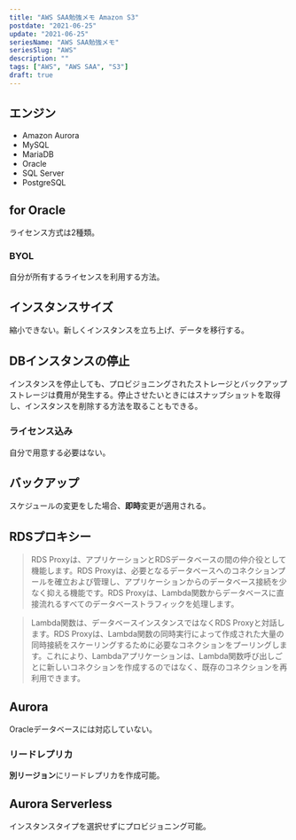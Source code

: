 ```yaml
---
title: "AWS SAA勉強メモ Amazon S3"
postdate: "2021-06-25"
update: "2021-06-25"
seriesName: "AWS SAA勉強メモ"
seriesSlug: "AWS"
description: ""
tags: ["AWS", "AWS SAA", "S3"]
draft: true
---
```


## エンジン

- Amazon Aurora
- MySQL
- MariaDB
- Oracle
- SQL Server
- PostgreSQL

## for Oracle

ライセンス方式は2種類。

### BYOL

自分が所有するライセンスを利用する方法。

## インスタンスサイズ

縮小できない。新しくインスタンスを立ち上げ、データを移行する。

## DBインスタンスの停止

インスタンスを停止しても、プロビジョニングされたストレージとバックアップストレージは費用が発生する。停止させたいときにはスナップショットを取得し、インスタンスを削除する方法を取ることもできる。

### ライセンス込み

自分で用意する必要はない。

## バックアップ

スケジュールの変更をした場合、**即時**変更が適用される。

## RDSプロキシー

> RDS Proxyは、アプリケーションとRDSデータベースの間の仲介役として機能します。RDS Proxyは、必要となるデータベースへのコネクションプールを確立および管理し、アプリケーションからのデータベース接続を少なく抑える機能です。RDS Proxyは、Lambda関数からデータベースに直接流れるすべてのデータベーストラフィックを処理します。

> Lambda関数は、データベースインスタンスではなくRDS Proxyと対話します。RDS Proxyは、Lambda関数の同時実行によって作成された大量の同時接続をスケーリングするために必要なコネクションをプーリングします。これにより、Lambdaアプリケーションは、Lambda関数呼び出しごとに新しいコネクションを作成するのではなく、既存のコネクションを再利用できます。

## Aurora

Oracleデータベースには対応していない。

### リードレプリカ

**別リージョン**にリードレプリカを作成可能。

## Aurora Serverless

インスタンスタイプを選択せずにプロビジョニング可能。
